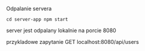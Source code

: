 Odpalanie servera

`
cd server-app
npm start
`

server jest odpalany lokalnie na porcie 8080

przykladowe zapytanie GET localhost:8080/api/users
